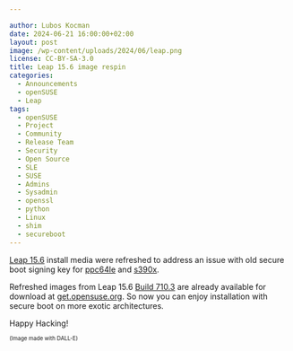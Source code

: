 ```yaml
---

author: Lubos Kocman
date: 2024-06-21 16:00:00+02:00
layout: post
image: /wp-content/uploads/2024/06/leap.png
license: CC-BY-SA-3.0
title: Leap 15.6 image respin
categories:
  - Announcements
  - openSUSE
  - Leap
tags:
  - openSUSE
  - Project
  - Community
  - Release Team
  - Security
  - Open Source
  - SLE
  - SUSE
  - Admins
  - Sysadmin
  - openssl
  - python
  - Linux
  - shim
  - secureboot
---
```


[Leap 15.6](https://news.opensuse.org/2024/06/12/leap-unveils-choices-for-users/) install media were refreshed to address an issue with old secure boot signing key for [ppc64le](https://bugzilla.suse.com/show_bug.cgi?id=1226272#c7) and [s390x](https://bugzilla.suse.com/show_bug.cgi?id=1226215).

Refreshed images from Leap 15.6 [Build 710.3](https://openqa.opensuse.org/tests/overview?distri=opensuse&version=15.6&build=710.3&groupid=50) are already available for download at [get.opensuse.org](https://get.opensuse.org/leap/15.6/). So now you can enjoy installation with secure boot on more exotic architectures.

Happy Hacking!

<sub><sup>(Image made with DALL-E)</sup></sub>

<meta name="keywords" content="openSUSE, Open Source, Leap, launch, social media, SUSE, extended support, Enterprise, usage, Cockpit, migration, mariadb, postgresql, redis, openssl, python, Linux, Kernel, qt, kde, gnome, frameworks, podman, selinux">

